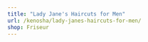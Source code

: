 ```yaml
---
title: "Lady Jane's Haircuts for Men"
url: /kenosha/lady-janes-haircuts-for-men/
shop: Friseur
---
```


